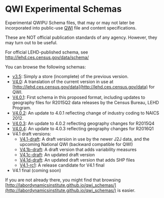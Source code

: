 # QWI Experimental Schemas
Experimental QWIPU Schema files, that may or may not later be incorporated into public-use [QWI](http://lehd.ces.census.gov/data) file and content specifications.

These are NOT official publication standards of any agency. However, they may turn out to be useful.

For official LEHD-published schema, see http://lehd.ces.census.gov/data/schema/

You can browse the following schemas:

* [v3.5](formats/v3.5): Simply a store (incomplete) of the previous version.
* [V4.0](formats/V4.0/lehd_public_use_schema.html): A translation of the current version in use at [http://lehd.ces.census.gov/data](http://lehd.ces.census.gov/data) for QWI.
* [V4.0.1](formats/V4.0.1/lehd_public_use_schema.html): First schema in this proposed format, including updates to geography files for R2015Q2 data releases by the Census Bureau, LEHD Program.
* [V4.0.2](formats/V4.0.2/lehd_public_use_schema.html): An update to 4.0.1 reflecting change of industry coding to NAICS 2012.
* [V4.0.3](formats/V4.0.3/lehd_public_use_schema.html): An update to 4.0.2 reflecting geography changes for R2015Q4
* [V4.0.4](formats/V4.0.4/lehd_public_use_schema.html): An update to 4.0.3 reflecting geography changes for R2016Q1
* V4.1 draft versions:
  * [V4.1-draft](formats/V4.1-draft/lehd_public_use_schema.html): A draft version in use by the newer J2J data, and the upcoming National QWI (backward compatible for QWI)
  * [V4.1b-draft](formats/V4.1b-draft/lehd_public_use_schema.html): A draft version that adds variability measures
  * [V4.1c-draft](formats/V4.1c-draft/lehd_public_use_schema.html): An updated draft version
  * [V4.1d-draft](formats/V4.1d-draft/lehd_public_use_schema.html): An updated draft version that adds SHP files
  * [V4.1-rc1](formats/V4.1-rc1/lehd_public_use_schema.html): A release candidate for V4.1 final
* V4.1 final (coming soon)

If you are not already there, you might find that browsing [http://labordynamicsinstitute.github.io/qwi_schemas/](http://labordynamicsinstitute.github.io/qwi_schemas/) is easier.
